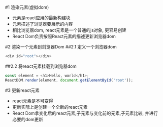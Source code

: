 #1 渲染元素(虚拟dom)
* 元素是react应用的最新构建块
* 元素描述了浏览器要展示的内容
* 相比浏览器dom, react元素是一个普通的js对象, 更容易创建
* React Dom负责按照React元素的描述更新浏览器dom

#2 渲染一个元素到浏览器Dom
##2.1 定义一个浏览器dom
```js
<div id="root"></div>
```
##2.2 将react元素挂载到浏览器dom
```js
const element = <h1>Hello, world</h1>;
ReactDOM.render(element, document.getElementById('root'));
```
#3 更新react元素
* react元素是不可变得
* 更新实际上是创建一个全新的react元素
* React Dom拿变化后的react元素,子元素与变化前的元素,子元素比较, 并进行必要的dom更新
